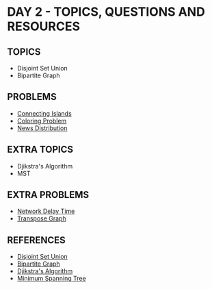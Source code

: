 # DAY 2 - TOPICS, QUESTIONS AND RESOURCES

## TOPICS

- Disjoint Set Union
- Bipartite Graph


## PROBLEMS

- [Connecting Islands](https://www.codechef.com/problems/CD1IT5)
- [Coloring Problem](https://leetcode.com/problems/possible-bipartition/discuss/213114/The-classical-graph-problem-%222-Coloring-Problem%22-solved-using-DFS)
- [News Distribution](https://codeforces.com/contest/1167/problem/C)

## EXTRA TOPICS
- Djikstra's Algorithm 
- MST

## EXTRA PROBLEMS

- [Network Delay Time](https://leetcode.com/problems/network-delay-time/)
- [Transpose Graph](https://www.geeksforgeeks.org/transpose-graph)

## REFERENCES

- [Disjoint Set Union](https://www.geeksforgeeks.org/disjoint-set-data-structures/)
- [Bipartite Graph](https://www.geeksforgeeks.org/bipartite-graph/)
- [Djikstra's Algorithm](https://www.geeksforgeeks.org/dijkstras-shortest-path-algorithm-greedy-algo-7/)
- [Minimum Spanning Tree](https://www.hackerearth.com/practice/algorithms/graphs/minimum-spanning-tree/tutorial/)
